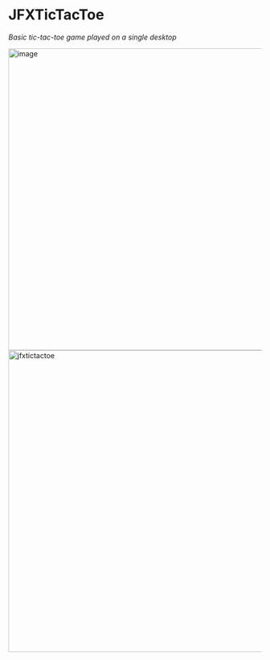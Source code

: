 # JFXTicTacToe

<i>Basic tic-tac-toe game played on a single desktop</i>

<img width="600" alt="image" src="https://user-images.githubusercontent.com/75505093/167338087-a8728757-82d6-4dfa-bec3-d2088a31e1f0.png">

<img width="600" alt="jfxtictactoe" src="https://user-images.githubusercontent.com/75505093/167338349-39030336-d49a-42d8-a7bb-1d4a6ffa4ea9.gif">
